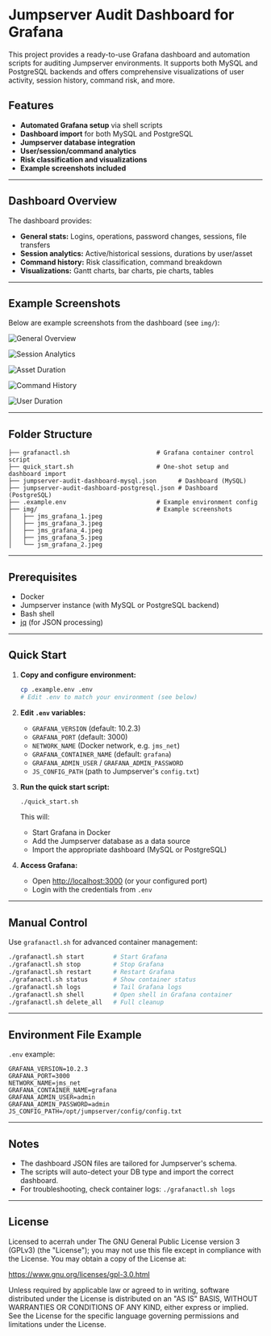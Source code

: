 # Jumpserver Audit Dashboard for Grafana

This project provides a ready-to-use Grafana dashboard and automation scripts for auditing Jumpserver environments. It supports both MySQL and PostgreSQL backends and offers comprehensive visualizations of user activity, session history, command risk, and more.

## Features
- **Automated Grafana setup** via shell scripts
- **Dashboard import** for both MySQL and PostgreSQL
- **Jumpserver database integration**
- **User/session/command analytics**
- **Risk classification and visualizations**
- **Example screenshots included**

---

## Dashboard Overview

The dashboard provides:
- **General stats:** Logins, operations, password changes, sessions, file transfers
- **Session analytics:** Active/historical sessions, durations by user/asset
- **Command history:** Risk classification, command breakdown
- **Visualizations:** Gantt charts, bar charts, pie charts, tables

---

## Example Screenshots

Below are example screenshots from the dashboard (see `img/`):

![General Overview](img/jms_grafana_1.jpeg)

![Session Analytics](img/jms_grafana_3.jpeg)

![Asset Duration](img/jms_grafana_4.jpeg)

![Command History](img/jms_grafana_5.jpeg)

![User Duration](img/jsm_grafana_2.jpeg)

---

## Folder Structure
```
├── grafanactl.sh                        # Grafana container control script
├── quick_start.sh                       # One-shot setup and dashboard import
├── jumpserver-audit-dashboard-mysql.json      # Dashboard (MySQL)
├── jumpserver-audit-dashboard-postgresql.json # Dashboard (PostgreSQL)
├── .example.env                         # Example environment config
├── img/                                 # Example screenshots
│   ├── jms_grafana_1.jpeg
│   ├── jms_grafana_3.jpeg
│   ├── jms_grafana_4.jpeg
│   ├── jms_grafana_5.jpeg
│   └── jsm_grafana_2.jpeg
```

---

## Prerequisites
- Docker
- Jumpserver instance (with MySQL or PostgreSQL backend)
- Bash shell
- [jq](https://stedolan.github.io/jq/) (for JSON processing)

---

## Quick Start

1. **Copy and configure environment:**
   ```sh
   cp .example.env .env
   # Edit .env to match your environment (see below)
   ```

2. **Edit `.env` variables:**
   - `GRAFANA_VERSION` (default: 10.2.3)
   - `GRAFANA_PORT` (default: 3000)
   - `NETWORK_NAME` (Docker network, e.g. `jms_net`)
   - `GRAFANA_CONTAINER_NAME` (default: `grafana`)
   - `GRAFANA_ADMIN_USER` / `GRAFANA_ADMIN_PASSWORD`
   - `JS_CONFIG_PATH` (path to Jumpserver's `config.txt`)

3. **Run the quick start script:**
   ```sh
   ./quick_start.sh
   ```
   This will:
   - Start Grafana in Docker
   - Add the Jumpserver database as a data source
   - Import the appropriate dashboard (MySQL or PostgreSQL)

4. **Access Grafana:**
   - Open [http://localhost:3000](http://localhost:3000) (or your configured port)
   - Login with the credentials from `.env`

---

## Manual Control

Use `grafanactl.sh` for advanced container management:

```sh
./grafanactl.sh start        # Start Grafana
./grafanactl.sh stop         # Stop Grafana
./grafanactl.sh restart      # Restart Grafana
./grafanactl.sh status       # Show container status
./grafanactl.sh logs         # Tail Grafana logs
./grafanactl.sh shell        # Open shell in Grafana container
./grafanactl.sh delete_all   # Full cleanup
```

---

## Environment File Example

`.env` example:
```env
GRAFANA_VERSION=10.2.3
GRAFANA_PORT=3000
NETWORK_NAME=jms_net
GRAFANA_CONTAINER_NAME=grafana
GRAFANA_ADMIN_USER=admin
GRAFANA_ADMIN_PASSWORD=admin
JS_CONFIG_PATH=/opt/jumpserver/config/config.txt
```

---

## Notes
- The dashboard JSON files are tailored for Jumpserver's schema.
- The scripts will auto-detect your DB type and import the correct dashboard.
- For troubleshooting, check container logs: `./grafanactl.sh logs`

---

## License

Licensed to acerrah under The GNU General Public License version 3 (GPLv3) (the "License"); you may not use this file except in compliance with the License. You may obtain a copy of the License at:

https://www.gnu.org/licenses/gpl-3.0.html

Unless required by applicable law or agreed to in writing, software distributed under the License is distributed on an "AS IS" BASIS, WITHOUT WARRANTIES OR CONDITIONS OF ANY KIND, either express or implied. See the License for the specific language governing permissions and limitations under the License.